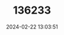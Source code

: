 ---
title: "136233"
category: "Miniopterus paululus"
draft: false
date: 2024-02-22 13:03:51
languages:
  English: ["Philippine Long-fingered Bat"]
---